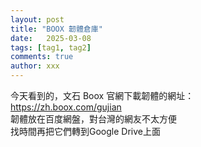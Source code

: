 ```yaml
---
layout: post
title: "BOOX 韌體倉庫"
date:   2025-03-08
tags: [tag1, tag2]
comments: true
author: xxx
---
```

今天看到的，文石 Boox 官網下載韌體的網址：<BR>
https://zh.boox.com/gujian <BR>
韌體放在百度網盤，對台灣的網友不太方便<BR>
找時間再把它們轉到Google Drive上面<BR>
